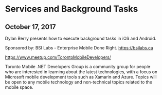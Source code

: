 # Services and Background Tasks
## October 17, 2017
Dylan Berry presents how to execute background tasks in iOS and Android.

Sponsored by: BSI Labs - Enterprise Mobile Done Right. https://bsilabs.ca

https://www.meetup.com/TorontoMobileDevelopers/

Toronto Mobile .NET Developers Group is a community group for people who are interested in learning about the latest technologies, with a focus on Microsoft mobile development tools such as Xamarin and Azure. Topics will be open to any mobile technology and non-technical topics related to the mobile space.

